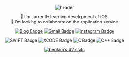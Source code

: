   <div align=center>
	
![header](https://capsule-render.vercel.app/api?type=slice&color=gradient&text=%20BeomsooKim%20%20&height=200&fontSize=100)
  
🌱 I’m currently learning development of iOS.  
👯 I’m looking to collaborate on the application service
  
[![Blog Badge](https://img.shields.io/badge/Blogger-FF5722?style=for-the-badge&logo=blogger&logoColor=white&link=https://bsbs7605.tistory.com/)](https://bsbs7605.tistory.com/)
[![Gmail Badge](https://img.shields.io/badge/Gmail-D14836?style=for-the-badge&logo=gmail&logoColor=white&link=mailto:bsbs7605@gmail.com)](mailto:bsbs7605@gmail.com)
[![Instagram Badge](https://img.shields.io/badge/Instagram-E4405F?style=for-the-badge&logo=instagram&logoColor=white&link=https://www.instagram.com/bumssooooo/)](https://www.instagram.com/bumssooooo/)
  
  
![SWIFT Badge](https://img.shields.io/badge/Swift-F05138?style=for-the-badge&logo=swift&logoColor=white)
![XCODE Badge](https://img.shields.io/badge/Xcode-147EFB?style=for-the-badge&logo=xcode&logoColor=white)
![C Badge](https://img.shields.io/badge/C-00599C?style=for-the-badge&logo=c&logoColor=white)
![C++ Badge](https://img.shields.io/badge/C%2B%2B-00599C?style=for-the-badge&logo=c%2B%2B&logoColor=white)

[![beokim's 42 stats](https://badge42.herokuapp.com/api/stats/beokim)](https://github.com/beokim/badge42)




